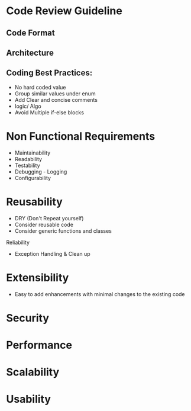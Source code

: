 # Code Review Guideline
## Code Format
## Architecture
## Coding Best Practices:
- No hard coded value
- Group similar values under enum
- Add Clear and concise comments
- logic/ Algo
- Avoid Multiple if-else blocks

# Non Functional Requirements
- Maintainability
- Readability
- Testability
- Debugging - Logging
- Configurability

# Reusability
- DRY (Don't Repeat yourself)
- Consider reusable code
- Consider generic functions and classes

 Reliability
- Exception Handling & Clean up

# Extensibility
- Easy to add enhancements with minimal changes to the existing code

# Security
# Performance
# Scalability
# Usability
